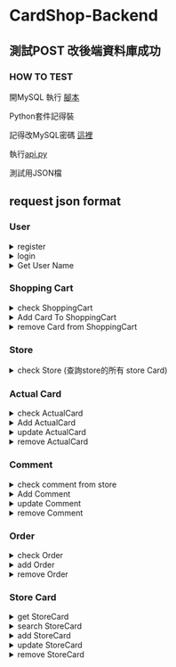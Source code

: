 # CardShop-Backend

## 測試POST 改後端資料庫成功

### HOW TO TEST

開MySQL 執行 [腳本](https://github.com/Madfater/CardShop/blob/backend_qq816/Backend/Sql_Init.txt)

Python套件記得裝

記得改MySQL密碼 [這裡](https://github.com/Madfater/CardShop/blob/backend_qq816/Backend/mysql.py)

執行[api.py](https://github.com/Madfater/CardShop/blob/backend_qq816/Backend/api.py)


測試用JSON檔


## request json format
### User
<details>
<summary>register</summary> 

```python
# /user/register , method = POST
{
    "password": "passwd",
    "username": "alan",
    "email": "123@gmail.com"
}
```
return "User already exist" or "register success"
</details>


<details>
<summary>login</summary>

```python
# /user/login , method = POST
{
    "email": "123@gmail.com",
    "password": "passwd"
}
```
return User ID or "login failed" or "this email isn't register yet"
</details>

<details>
<summary>Get User Name</summary>

```python
# /user/name?id=<int:user_id> , method = GET
# ex : /user/name?id=1
```
return User ID or "login failed" or "this email isn't register yet"
</details>

### Shopping Cart

<details>
<summary>check ShoppingCart</summary>

```python
# /cart?user_id=<int:user_id> , method = GET
# params可選包括 page (int), pageLimit (int)
# ex:/cart/user_id=1&page=1
```
return StoreCard in ShoppingCart likes
```python
{
  "items": {
    "2": [                # store id
      [
        1,               # store card id
        500,             # store card price
        "九成新狀態良好", # store card status
        10,              # store card quantity
        1,               # actual card id
        "青眼白龍",       # card name
        "怪獸卡",         # card category
        "超猛飛龍毀滅一切",# card description
        "https://imgur.com/a/2FFGPMs" # imgPath
      ],
      [
        3,
        40,
        "九成新狀態良好",
        15,
        3,
        "死者復甦",
        "法術卡",
        "復活墓地一隻怪獸卡到場上",
        "https://imgur.com/a/CYPu9TG"
      ]
    ]
  },
  "total_page": 1
}
```
</details>

<details>
<summary>Add Card To ShoppingCart</summary>


```python
# /cart/add , method = POST

{
    "user_id" : 1,
    "card_id" : 2
}
```
return "User not found" or "Card not found" or "added"
</details>

<details>
<summary>remove Card from ShoppingCart</summary>


```python
# /cart/remove , method = DELETE
{
    "user_id":1,
    "card_id":2
}
```
return "User not found" or "Card not found" or "Card not in shopping cart" or "removed"
</details>



### Store

<details>
<summary>check Store (查詢store的所有 store Card)</summary>

```python
# /store?id=<int:store_id> , method = GET
# params可選包括 page (int), pageLimit (int), orderWay (str)(包含 id, name, quantity), ascending(bool)
# ex:/store?id=1&page=1&ascending=true
```
return likes
```python
{
    "items": [
        [
            3,                          # Card_id
            40,                         # price
            "九成新狀態良好",            # status
            15,                         # quantity
            1,                          # actual card id
            "死者復甦",                  # name
            "法術卡",                    # catagory
            "復活墓地一隻怪獸卡到場上",    # description
            "https://imgur.com/a/CYPu9TG"# imgPath
        ],
        [
            4,
            500,
            "九成新狀態良好",
            10,
            1,
            "神聖彗星反射力量",
            "陷阱卡",
            "反射法術",
            "https://imgur.com/a/Dd7OHBt"
        ]
    ],
    "total_page": 1
}
```
</details>

### Actual Card

<details>
<summary>check ActualCard</summary>

```python
# /actualCard?id=<int:card_id> , method = GET
# ex: /actualCard?id=1
```
return "Card not found" or return ActualCard likes
```python
[
    [
        1,                             # Card_ID
        "青眼白龍",                     # Name
        "怪獸卡",                       # Catagory
        "超猛飛龍毀滅一切",              # Description
        "https://imgur.com/a/2FFGPMs"   # imgPath
    ]
]
```
</details>

<details>
<summary>Add ActualCard</summary>

```python
# /actualCard/add , method = POST
{
    "name" : "nothing",
    "catagory" : "dragon",
    "description" : "destory enemy",
    "imgPath" : "http"
}
```
return "added"
</details>

<details>
<summary>update ActualCard</summary>

```python
# /actualCard/update , method = PUT
{
    "card_id" : 1,
    "name" : "forest elf",
    "catagory" : "elf",
    "description":"send itself to the tomb",
    "imgPath":"http:849898984"
    # 至少包含 name catagory description imgPath 其中一項
}
```
return "Card not found" or "updated"
</details>

<details>
<summary>remove ActualCard</summary>

```python
# /actualCard/remove , method = DELETE
{
    "card_id":1
}
```
return "Card not found" or "removed"
</details>


### Comment

<details>
<summary>check comment from store</summary>

```python
# /comment?store_id=<int:store_id>&page=<int:page> , method = GET
# params可選包括 page (int), pageLimit (int)
# ex:/comment?store_id=1&page=1&pageLimit=30
```
return "Store not found" or return comment likes
```python
{
    "items": [
        [
            1,          # comment id
            5,          # score
            "賣家出貨快",# context
            1           # user id
        ]
    ],
    "total_page": 1
}
```
</details>

<details>
<summary>Add Comment</summary>

```python
# /comment/add , method = POST
{
    "store_id":1,
    "score" : 5,
    "context" : "777",
    "user_id":1
}

```
return "Store not found" or "User not found" or "added"
</details>

<details>
<summary>update Comment</summary>

```python
# /comment/update , method = PUT
{
    "comment_id" : 1
    "score" : 5,
    "context" : "777"
    # 至少包含 score context 其中一項
}

```
return "Comment not found" or "updated"
</details>

<details>
<summary>remove Comment</summary>

```python
# /comment/remove , method = DELETE
{
    "comment_id" : 1
}
```
return "Comment not found" or "removed"
</details>

### Order
</details>

<details>
<summary>check Order</summary>

```python
# /order?id=<int:order_id> , method = GET
# params可選包括 page (int), pageLimit (int)
# ex: /order?id=101&page=1
```
return "Order not found" or return Order likes
```python
{
    "items": {
        "1": [          # store id
            [
                4,              # store card id
                500,            # store card price
                4,              # order quantity
                4               # actual card id
            ]
        ]
    },
    "total_page": 1
}
```
</details>

<details>
<summary>add Order</summary>

```python
# /order/add , method = POST
{
    "user_id":1,
    "address":"",
    "items":{
        "2":1,
        "3":4
    }
}
```
return orderId
</details>

<details>
<summary>remove Order</summary>

```python
# /order/remove , method = DELETE
{
    'order_id':1
}
```
return "Order not found" or "removed"
</details>

### Store Card
<details>
<summary>get StoreCard</summary>

```python
# /card?id=<int:card_id> , method = POST
# ex: /card?id=1
```

return "Card not found" or return StoreCard likes
```python
[
    "神聖彗星反射力量",  # name
    "陷阱卡",           # catagory
    "反射法術",         # description
    500,                # price
    "九成新狀態良好",    # status
    10,                 # quantity
    4,                  # actual card id
    1,                  # store id
    "Happy Card Store"  # store name
]
```
</details>

<details>
<summary>search StoreCard</summary>

```python
# /card/search?keyword=<str:keyword> , method = GET
# params可選包括 page (int), pageLimit (int), orderWay (str)(包含 id, name, quantity), ascending(bool)
# ex: /card/search?keyword=卡&orderWay=price&ascending=false
```

return "no results" or return StoreCard likes
```python
{
    "items": [
        [
            5,              # store card id
            "貪欲之壺",      # name
            "法術卡",        # catagory
            "抽五張卡",      # description
            "https://imgur.com/a/pmltCFP", # img Path
            15,             # price
            "舊卡新賣",      # status
            20,             # quantity
            5,              # actual card id
            2,              # store id
            "Change Store"  # store name
        ],
        [
            3,
            "死者復甦",
            "法術卡",
            "復活墓地一隻怪獸卡到場上",
            "https://imgur.com/a/CYPu9TG",
            40,
            "九成新狀態良好",
            15,
            3,
            2,
            "Change Store"
        ]
    ],
    "total_page": 1
}
```
</details>

<details>
<summary>add StoreCard</summary>

```python
# /card/add , method = POST
{
    "store_id" : 1,
    "price":10,
    "status":"9成新",
    "quantity":4,
    "accard_ID": 2
}
```
return storeCard_ID or "Store not found"
</details>

<details>
<summary>update StoreCard</summary>

```python
# /card/update , method = POST
{
    "store_id" : 1,
    "price":10,
    "status":"9成新",
    "quantity":4
    # 至少包含 price status quantity 其中一個
}
```
return "Card not found" or "no access" or "updated"
</details>

<details>
<summary>remove StoreCard</summary>

```python
# /card/remove , method = POST
{
    "card_id":1,
    "user_id":1
}
```
return "Card not found" or "no access" or "updated"
</details>
